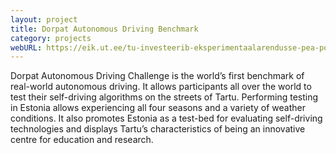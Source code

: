 ```yaml
---
layout: project
title: Dorpat Autonomous Driving Benchmark
category: projects
webURL: https://eik.ut.ee/tu-investeerib-eksperimentaalarendusse-pea-pool-miljonit-eurot/
---
```


Dorpat Autonomous Driving Challenge is the world’s first benchmark of real-world autonomous driving. It allows participants all over the world to test their self-driving algorithms on the streets of Tartu. Performing testing in Estonia allows experiencing all four seasons and a variety of weather conditions. It also promotes Estonia as a test-bed for evaluating self-driving technologies and displays Tartu’s characteristics of being an innovative centre for education and research.

<div class="row w-75 mb-5 pb-5">
<div class="col-md-6">
    <div class="embedded_video">
        <div class="embed-overlay"></div>
        <i class="far fa-play-circle"></i>
        <a class="embed-anchor" data-toggle="modal" data-target="#myModal"
           data-src="https://www.youtube.com/embed/oPd3HMmZQ6M"></a>
        <img alt="" src="https://img.youtube.com/vi/oPd3HMmZQ6M/maxresdefault.jpg"/>
    </div>
</div>
<div class="col-md-6">
    <div class="embedded_video">
        <div class="embed-overlay"></div>
        <i class="far fa-play-circle"></i>
        <a class="embed-anchor" data-toggle="modal" data-target="#myModal"
           data-src="https://www.youtube.com/embed/ANxnvw-rceI"></a>
        <img alt="" src="https://img.youtube.com/vi/ANxnvw-rceI/maxresdefault.jpg"/>
    </div>
</div>
</div>

